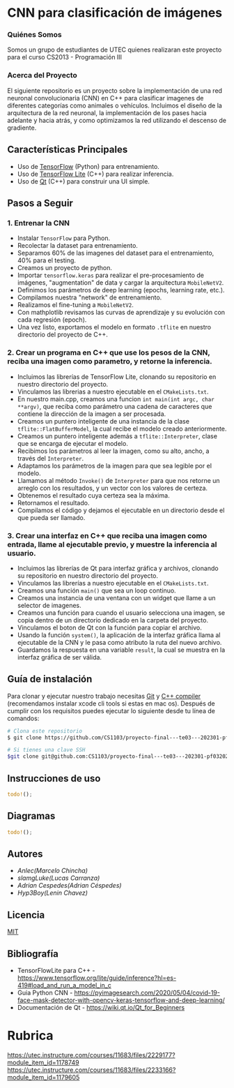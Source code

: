 # CNN para clasificación de imágenes

### Quiénes Somos

Somos un grupo de estudiantes de UTEC quienes realizaran este proyecto para el curso
CS2013 - Programación III

### Acerca del Proyecto

El siguiente repositorio es un proyecto sobre la implementación de una red neuronal convolucionaria (CNN) en C++ para clasificar imagenes de diferentes categorías como animales o vehículos. Incluimos el diseño de la arquitectura de la red neuronal, la implementación de los pases hacia adelante y hacia atrás, y como optimizamos la red utilizando el descenso de gradiente.

## Características Principales

- Uso de [TensorFlow](https://www.tensorflow.org/?hl=es-419) (Python) para entrenamiento.
- Uso de [TensorFlow Lite](https://www.tensorflow.org/lite/guide/inference?hl=es-419#load_and_run_a_model_in_c) (C++) para realizar inferencia.
- Uso de [Qt](https://www.qt.io/) (C++) para construir una UI simple.

## Pasos a Seguir

### 1. Entrenar la CNN

- Instalar `TensorFlow` para Python.
- Recolectar la dataset para entrenamiento.
- Separamos 60% de las imagenes del dataset para el entrenamiento, 40% para el testing.
- Creamos un proyecto de python.
- Importar `tensorflow.keras` para realizar el pre-procesamiento de imágenes, "augmentation" de data y cargar la arquitectura `MobileNetV2`.
- Definimos los parámetros de deep learning (epochs, learning rate, etc.).
- Compilamos nuestra "network" de entrenamiento.
- Realizamos el fine-tuning a `MobileNetV2`.
- Con mathplotlib revisamos las curvas de aprendizaje y su evolución con cada regresión (epoch).
- Una vez listo, exportamos el modelo en formato `.tflite` en nuestro directorio del proyecto de C++.


### 2. Crear un programa en C++ que use los pesos de la CNN, reciba una imagen como parametro, y retorne la inferencia.

- Incluimos las librerías de TensorFlow Lite, clonando su repositorio en nuestro directorio del proyecto.
- Vinculamos las librerias a nuestro ejecutable en el `CMakeLists.txt`.
- En nuestro main.cpp, creamos una funcion `int main(int argc, char **argv)`, que reciba como parámetro una cadena de caracteres que contiene la dirección de la imagen a ser procesada.
- Creamos un puntero inteligente de una instancia de la clase `tflite::FlatBufferModel`, la cual recibe el modelo creado anteriormente.
- Creamos un puntero inteligente además a `tflite::Interpreter`, clase que se encarga de ejecutar el modelo.
- Recibimos los parámetros al leer la imagen, como su alto, ancho, a través del `Interpreter`.
- Adaptamos los parámetros de la imagen para que sea legible por el modelo.
- Llamamos al método `Invoke()` de `Interpreter` para que nos retorne un arreglo con los resultados, y un vector con los valores de certeza.
- Obtenemos el resultado cuya certeza sea la máxima.
- Retornamos el resultado.
- Compilamos el código y dejamos el ejecutable en un directorio desde el que pueda ser llamado.


### 3. Crear una interfaz en C++ que reciba una imagen como entrada, llame al ejecutable previo, y muestre la inferencia al usuario.

- Incluimos las librerías de Qt para interfaz gráfica y archivos, clonando su repositorio en nuestro directorio del proyecto.
- Vinculamos las librerías a nuestro ejecutable en el `CMakeLists.txt`.
- Creamos una función `main()` que sea un loop continuo.
- Creamos una instancia de una ventana con un widget que llame a un selector de imagenes.
- Creamos una función para cuando el usuario selecciona una imagen, se copia dentro de un directorio dedicado en la carpeta del proyecto.
- Vinculamos el boton de Qt con la función para copiar el archivo.
- Usando la función `system()`, la aplicación de la interfaz gráfica llama al ejecutable de la CNN y le pasa como atributo la ruta del nuevo archivo.
- Guardamos la respuesta en una variable `result`, la cual se muestra en la interfaz gráfica de ser válida.


## Guía de instalación

Para clonar y ejecutar nuestro trabajo necesitas [Git](https://git-scm.com) y [C++ compiler](https://www.cs.odu.edu/~zeil/cs250PreTest/latest/Public/installingACompiler/#installing-a-c-compiler-on-microsoft-windows) (recomendamos instalar xcode cli tools si estas en mac os). Después de cumplir con los requisitos puedes ejecutar lo siguiente desde tu línea de comandos:

```bash
# Clona este repositorio
$ git clone https://github.com/CS1103/proyecto-final---te03---202301-pf0320231-grupo1.git
```

```bash
# Si tienes una clave SSH
$git clone git@github.com:CS1103/proyecto-final---te03---202301-pf0320231-grupo1.git
```

## Instrucciones de uso
```rust
todo!();
```

## Diagramas
```rust
todo!();
```

## Autores

- _Anlec(Marcelo Chincha)_
- _slamgLuke(Lucas Carranza)_
- _Adrian Cespedes(Adrian Céspedes)_
- _Hyp3Boy(Lenin Chavez)_

## Licencia

[MIT](https://choosealicense.com/licenses/mit/)

## Bibliografía
- TensorFlowLite para C++ - https://www.tensorflow.org/lite/guide/inference?hl=es-419#load_and_run_a_model_in_c
- Guia Python CNN - https://pyimagesearch.com/2020/05/04/covid-19-face-mask-detector-with-opencv-keras-tensorflow-and-deep-learning/
- Documentación de Qt - https://wiki.qt.io/Qt_for_Beginners

# Rubrica
https://utec.instructure.com/courses/11683/files/2229177?module_item_id=1178749
https://utec.instructure.com/courses/11683/files/2233166?module_item_id=1179605